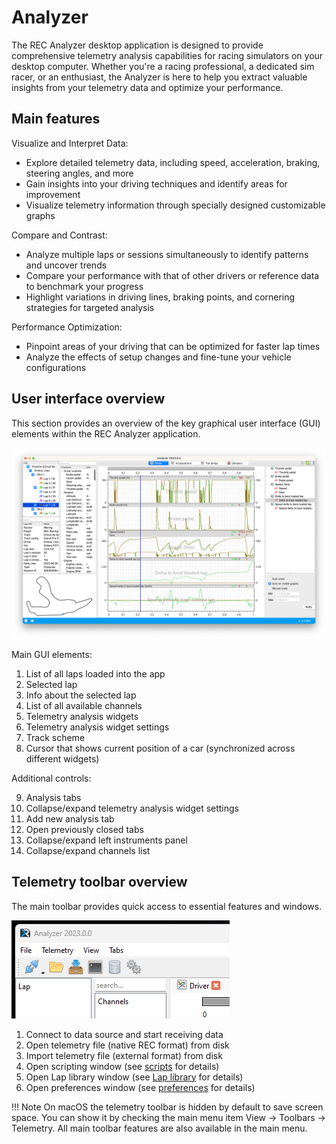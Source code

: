 # Analyzer

The REC Analyzer desktop application is designed to provide comprehensive telemetry analysis capabilities for racing 
simulators on your desktop computer. Whether you're a racing professional, a dedicated sim racer, or an enthusiast, 
the Analyzer is here to help you extract valuable insights from your telemetry data and optimize your performance.

## Main features

Visualize and Interpret Data:

  * Explore detailed telemetry data, including speed, acceleration, braking, steering angles, and more
  * Gain insights into your driving techniques and identify areas for improvement
  * Visualize telemetry information through specially designed customizable graphs

Compare and Contrast:

  * Analyze multiple laps or sessions simultaneously to identify patterns and uncover trends
  * Compare your performance with that of other drivers or reference data to benchmark your progress
  * Highlight variations in driving lines, braking points, and cornering strategies for targeted analysis

Performance Optimization:

  * Pinpoint areas of your driving that can be optimized for faster lap times
  * Analyze the effects of setup changes and fine-tune your vehicle configurations

## User interface overview

This section provides an overview of the key graphical user interface (GUI) elements within the REC Analyzer 
application.

![Analyzer GUI overview](img/analyzer_gui_overview_src.png "Analyzer GUI overview")

Main GUI elements:

1. List of all laps loaded into the app
2. Selected lap
3. Info about the selected lap
4. List of all available channels
5. Telemetry analysis widgets
6. Telemetry analysis widget settings 
7. Track scheme
8. Cursor that shows current position of a car (synchronized across different widgets)

Additional controls:

9. Analysis tabs 
10. Collapse/expand telemetry analysis widget settings
11. Add new analysis tab
12. Open previously closed tabs
13. Collapse/expand left instruments panel
14. Collapse/expand channels list

## Telemetry toolbar overview

The main toolbar provides quick access to essential features and windows. 

![Analyzer telemetry toolbar overview](img/analyzer_telemetry_toolbar_overview_src.png "Analyzer telemetry toolbar overview")

1. Connect to data source and start receiving data
2. Open telemetry file (native REC format) from disk
3. Import telemetry file (external format) from disk
4. Open scripting window (see [scripts](scripts.md) for details)
5. Open Lap library window (see [Lap library](laplibrary.md) for details)
6. Open preferences window (see [preferences](preferences.md) for details)

!!! Note
    On macOS the telemetry toolbar is hidden by default to save screen space. You can show it by checking the 
    main menu item View -> Toolbars -> Telemetry. All main toolbar features are also available in the main menu.
